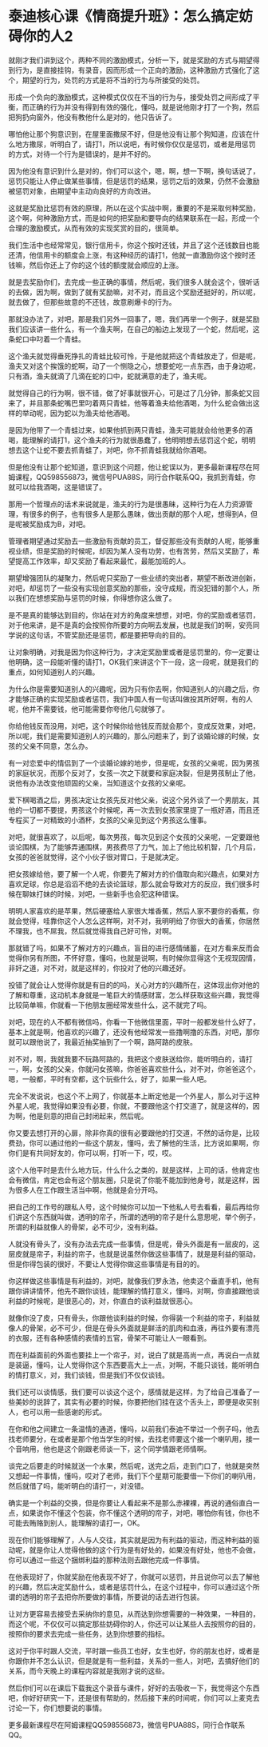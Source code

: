 # 泰迪核心课《情商提升班》：怎么搞定妨碍你的人2

就刚才我们讲到这个，两种不同的激励模式，分析一下，就是奖励的方式与期望得到行为，是直接挂钩，有录音，因而形成一个正向的激励，这种激励方式强化了这个，期望的行为，处罚的方式是将不当的行为与所接受的处罚。

形成一个负向的激励模式，这种模式仅仅在不当的行为与，接受处罚之间形成了平衡，而正确的行为并没有得到有效的强化，懂吗，就是说他刚才打了一个狗，然后把狗扔向窗外，他没有教他什么是对的，他只告诉了。

哪怕他让那个狗意识到，在屋里面撒尿不好，但是他没有让那个狗知道，应该在什么地方撒尿，听明白了，请打1，所以说吧，有时候你仅仅是惩罚，或者是用惩罚的方式，对待一个行为是错误的，是并不好的。

因为他没有意识到什么是对的，你们可以这个，嗯，啊，想一下啊，换句话说了，惩罚只能让人停止做某些事情，但是惩罚的结果，惩罚之后的效果，仍然不会激励被惩罚对象，由期望中主动向良好的方向改进。

这就是奖励比惩罚有效的原理，所以在这个实战中啊，重要的不是采取何种奖励，这个啊，何种激励方式，而是如何的把奖励和要导向的结果联系在一起，形成一个合理的激励模式，从而有效的实现奖赏的目的，很简单。

我们生活中也经常常见，银行信用卡，你这个按时还钱，并且了这个还钱数目也能还清，他信用卡的额度会上涨，有这种经历的请打1，他就一直激励你这个按时还钱嘛，然后你还上了你的这个钱的额度就会顺应的上涨。

就是去奖励你们，去完成一些正确的事情，然后呢，我们很多人就会这个，很听话的去做，因为啊，做到了就有奖励嘛，对不对，而且这个奖励还挺好的，所以呢，就去做了，但那些故意的不还钱，故意刷爆卡的行为。

那就没办法了，对吧，那是我们另外一回事了，嗯，我们再举一个例子，就是奖励我们应该讲一些什么，有一个渔夫啊，在自己的船边上发现了一个蛇，然后呢，这条蛇口中叼着一个青蛙。

这个渔夫就觉得垂死挣扎的青蛙比较可怜，于是他就把这个青蛙放走了，但是呢，渔夫又对这个挨饿的蛇啊，动了一个恻隐之心，想要蛇吃一点东西，由于身边呢，只有酒，渔夫就滴了几滴在蛇的口中，蛇就满意的走了，渔夫呢。

就觉得自己的行为啊，很不错，做了好事就很开心，可是过了几分钟，那条蛇又回来了，并且那条蛇嘴巴里叼着两只青蛙，他等着渔夫给他酒喝，为什么蛇会做出这样的举动呢，因为蛇以为渔夫给他酒喝。

是因为他带了一个青蛙过来，如果他抓到两只青蛙，渔夫可能就会给他更多的酒喝，能理解的请打1，这个渔夫的行为就很愚蠢了，他明明想去惩罚这个蛇，明明想去这个让蛇不要去抓青蛙了，对吧，你不抓青蛙我就给你酒喝。

但是他没有让那个蛇知道，意识到这个问题，他让蛇误以为，更多最新课程尽在阿姆课程，QQ598556873，微信号PUA88S，同行合作联系QQ，我抓到青蛙，你就可以给我酒喝，这是错误了。

那用一个哲理点的话术来说就是，渔夫的行为是很愚昧，这种行为在人力资源管理，有很多的例子，也有很多人是那么愚昧，做出贡献的那个人呢，想得到A，但是呢被奖励成为B，对吧。

管理者期望通过奖励去一些激励有贡献的员工，督促那些没有贡献的人呢，能够重视业绩，但是奖励的时候呢，却因为某人没有功劳，也有苦劳，然后又奖励了，希望提高工作效率，却又奖励了看起来最忙，最能加班的人。

期望增强团队的凝聚力，然后呢只奖励了一些业绩的突出者，期望不断改进创新，对吧，却惩罚了一些没有实现创意奖励的那些，没守成规，而没犯错的那个人，所以我们在想想奖励与惩罚的时候，你得想你这么做了。

是不是真的能够达到目的，你站在对方的角度来想想，对吧，你的奖励或者惩罚，对于他来讲，是不是真的会按照你所要的方向啊去发展，也就是我们的啊，安亮同学说的这句话，不管奖励还是惩罚，都是要把导向的目的。

让对象明确，对我是因为你这种行为，才决定奖励里或者是惩罚里的，你一定要让他明确，这一段能听懂的请打1，OK我们来讲这个下一段，这一段呢，就是我们的重点，如何知道别人的兴趣。

为什么你是需要知道别人的兴趣呢，因为只有你去啊，你知道别人的兴趣之后，你才能够正确的实现奖励或者惩罚，我们中国人有一句话叫做投其所好啊，有的人呢，他并不需要钱，他可能需要你夸他几句就够了。

你给他钱反而没用，对吧，这个时候你给他钱反而就会那个，变成反效果，对吧，所以呢，我们是需要知道别人的兴趣的，那么问题来了，到了谈婚论嫁的时候，女孩的父亲不同意，怎么办。

有一对恋爱中的情侣到了一个谈婚论嫁的地步，但是呢，女孩的父亲呢，因为男孩的家庭状况，而那个反对了，女孩一次之下就要和家庭决裂，但是男孩制止了他，说他有办法改变他顽固的父亲，当知道这个女孩的父亲呢。

爱下棋喝酒之后，男孩决定让女孩先反对他父亲，说这个另外谈了一个男朋友，其他的一切都不要提，男孩这个时候呢，再一次去到女孩家里提了一瓶好酒，而且还专程买了一对精致的小酒杯，女孩的父亲见到这个男孩这么懂事。

对吧，就很喜欢了，以后呢，每次男孩，每次见到这个女孩的父亲呢，一定要跟他谈论围棋，为了能够弄通围棋，男孩费尽了力气，加上了他比较机智，几个月后，女孩的爸爸就觉得，这个小伙子很对胃口，于是就决定。

把女孩嫁给他，要了解一个人呢，你要先了解对方的价值取向和兴趣点，如果对方喜欢足球，你总是滔滔不绝的去谈论篮球，那么就会导致对方的反应，我们很多时候在聊妹打妹的时候，对吧，一些新手也会犯这种错误。

明明人家喜欢的是苹果，然后硬塞给人家很大堆香蕉，然后人家不要你的香蕉，你就会觉得，哇靠你这个人怎么这样啊，对不对，我明明给了你很大的香蕉，你居然不理我，也不屌我，然后就觉得我自己好可怜，对啊。

那就错了吗，如果不了解对方的兴趣点，盲目的进行感情储蓄，在对方看来反而会觉得你另有所图，不怀好意，懂吗，也就是说啊，有时候你显得这个无视现因情，非奸之道，对不对，就是这样的，你投对了他的兴趣还好。

投错了就会让人觉得你就是有目的的吗，关心对方的兴趣所在，这体现出你对他的了解和尊重，这动机本身就是一笔巨大的情感财富，怎么样获取这些兴趣，我觉得比较简单嘛，你就看一下他朋友圈经常发些什么，这不就完了吗。

对吧，现在的人不都有微信吗，你看一下他微信里面，平时一般都发些什么好了，基本上就是啊，他喜欢的兴趣了，还没有他经常发一些撸啊撸的东西，对吧，那你就可以跟他说了，我最近抽奖抽到了一个啊，路阿路的皮肤。

对不对，啊，我就我要不玩路阿路的，我把这个皮肤送给你，能听明白的，请打一，啊，女孩的父亲，你就问女孩嘛，你爸爸喜欢些什么，对不对，你爸爸这个，嗯，一般都，平时有空都，这个玩些什么，好了，如果一些人吧。

完全不发说说，也这个不上网了，你就基本上断定他是一个外星人，那么对于这种外星人呢，我觉得如果没有必要，你就，不要跟他这个打交道了，就是这样的，因为啊，他是刻意的把自己封闭起来，然后呢。

你又要去想打开的心扉，除非你真的很有必要跟他的打交道，不然的话你是，比较费劲，你可以通过他的一些这个朋友，懂吗，去了解他的生活，比方说如果啊，你你们是有共同好友的，你可以啊，打听一下，哎，哎。

这个人他平时是去什么地方玩，什么什么之类的，就是这样，上司的话，他肯定也会有微信，肯定也会有这个朋友圈，只是说了你能不能加到他身号，就是这样，因为很多人在工作跟生活当中啊，他就是会分开吗。

把自己的工作号的跟私人号，这个时候你可以加一下他私人号去看看，最后再给你们讲这个东西就叫做，透明的帘子，所谓的透明的帘子是什么意思呢，举个例子，所谓的利益就像人的骨架，必不可少，没有利益。

人就没有骨头了，没有办法去完成一些事情，但是呢，骨头外面是有一层皮的，这层皮就是帘子，利益的帘子，也就是说虽然你做这些事情了，就是是利益的驱动，但是你得包装的很好，不要让人觉得你做这些事情是有目的的。

你这样做这些事情是有利益的，对吧，就像我们罗永浩，他卖这个垂直手机，他有跟你讲讲情怀，他先不跟你谈钱，能理解的情打意义，懂吗，对啊，你直接跟他谈利益的时候呢，是很恶心的，对，你直白的谈利益就很恶心。

就像你没了皮，只有骨头，你跟他谈利益的时候，你得装一个利益的帘子，利益就像人的骨架，必不可少，但是在骨头外面就是鲜活的肌肉和血液，再往外要有漂亮的衣服，还有各种感情的表情的五官，骨架不可能让人一眼看到。

而在利益面前的外面也要挂上一个帘子，对，说白了就是高尚一点，再说白一点就是装逼，懂吗，让人觉得你这个东西要高大上一点，对啊，不能只谈钱，能听明白的情打意义，对，我们谈钱，但是我们不仅仅谈钱。

我们还可以谈情感，我们要可以谈这个这个，感情就是这样，为了给自己准备了一些美妙的说辞了，其实有必要的时候，你要把他们挂在这个舌头上，即便是收买别人，也可以用一些感谢的形式。

在你和他之间建立一条温情的通道，懂吗，以前我们泰迪不举过一个例子吗，他去找老师要分，在或者是那个他当学生的时候，去找老师要这个接一个喇叭用，接一个音响用，他也是这个刚跟老师谈一下，这个同学情跟老师情啊。

谈完之后要走的时候就送一个水果，然后呢，送完之后，走到门口了，他就是突然又想起一件事情，懂吗，哎对了老师，我们下个星期可能要借一下你们的喇叭用，然后就借了吗，能听明白的请打一，对没错。

确实是一个利益的交换，但是你要让人看起来不是那么赤裸裸，再说的通俗直白一点，如果说你不懂这个包装，你不懂这个透明的帘子，对吧，哪怕你有钱，你也不可能去贿赂到别人，能理解的请打一，OK。

现在你们能够理解了，人与人交往，其实就是因为有利益的驱动，而这种利益的驱动呢，就是你让人觉得他做的这个行为是有好处的，如果没有好处，他也不会做，你可以通过一些这个捆绑利益的那种法则去跟他完成一件事情。

在他表现好了，你就奖励在他表现不好了，你就可以惩罚，并且说你可以去了解他的兴趣，然后决定奖励什么，或者是惩罚什么，在这个过程中，你可以通过这个所谓的透明的帘子去把你所要做的事情，所要说的话去进行包装。

让对方更容易去接受去采纳你的意见，从而达到你想需要的一种效果，一种目的，而这个呢，不仅仅可以搞定那些妨碍你的人，你还可以让某些人去按照你的目的，按照你的要求去完成一些任务，达到你想要的指标。

这对于你平时跟人交流，平时跟一些员工也好，女生也好，你的朋友也好，或者是你跟你并不怎么认识，但是就是有一些利益，关系的一些人，对吧，去搞好他们的关系，而今天晚上的课程内容就是我刚才说的这些。

然后你们可以在课后下载我这个录音与课件，好好的去吸收一下，我觉得这个东西吧，你好好研究一下，还是很有帮助的，然后接下来的时间呢，你们可以上麦克去讨论一下，你们想要说的事情。

更多最新课程尽在阿姆课程QQ598556873，微信号PUA88S，同行合作联系QQ。